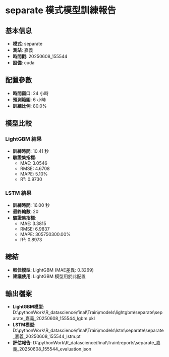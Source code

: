 
# separate 模式模型訓練報告

## 基本信息
- **模式**: separate
- **測站**: 嘉義
- **時間戳**: 20250608_155544
- **設備**: cuda

## 配置參數
- **時間窗口**: 24 小時
- **預測範圍**: 6 小時
- **訓練比例**: 80.0%

## 模型比較

### LightGBM 結果

- **訓練時間**: 10.41 秒
- **驗證集指標**:
  - MAE: 3.0546
  - RMSE: 4.6708
  - MAPE: 5.10%
  - R²: 0.9730

### LSTM 結果

- **訓練時間**: 16.00 秒
- **最終輪數**: 20
- **驗證集指標**:
  - MAE: 3.3815
  - RMSE: 6.9837
  - MAPE: 305750300.00%
  - R²: 0.8973

## 總結

- **較佳模型**: LightGBM (MAE差異: 0.3269)
- **建議使用**: LightGBM 模型用於此配置


## 輸出檔案
- **LightGBM模型**: D:\pythonWork\R_datascience\final\Train\models\lightgbm\separate\separate_嘉義_20250608_155544_lgbm.pkl
- **LSTM模型**: D:\pythonWork\R_datascience\final\Train\models\lstm\separate\separate_嘉義_20250608_155544_lstm.pt
- **評估報告**: D:\pythonWork\R_datascience\final\Train\reports\separate_嘉義_20250608_155544_evaluation.json
